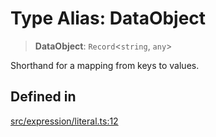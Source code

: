 # Type Alias: DataObject

> **DataObject**: `Record`\<`string`, `any`\>

Shorthand for a mapping from keys to values.

## Defined in

[src/expression/literal.ts:12](https://github.com/GamerGirlandCo/datacore/blob/73f36550e501eb29175b69b6a097ff3d4401efc7/src/expression/literal.ts#L12)
